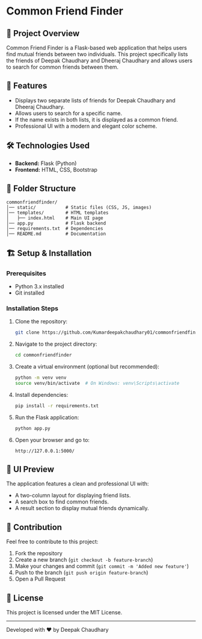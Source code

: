 # Common Friend Finder

## 📌 Project Overview
Common Friend Finder is a Flask-based web application that helps users find mutual friends between two individuals. This project specifically lists the friends of Deepak Chaudhary and Dheeraj Chaudhary and allows users to search for common friends between them.

## 🚀 Features
- Displays two separate lists of friends for Deepak Chaudhary and Dheeraj Chaudhary.
- Allows users to search for a specific name.
- If the name exists in both lists, it is displayed as a common friend.
- Professional UI with a modern and elegant color scheme.

## 🛠️ Technologies Used
- **Backend:** Flask (Python)
- **Frontend:** HTML, CSS, Bootstrap

## 📂 Folder Structure
```
commonfriendfinder/
│── static/           # Static files (CSS, JS, images)
│── templates/        # HTML templates
│   ├── index.html    # Main UI page
│── app.py            # Flask backend
│── requirements.txt  # Dependencies
│── README.md         # Documentation
```

## 🏗️ Setup & Installation
### Prerequisites
- Python 3.x installed
- Git installed

### Installation Steps
1. Clone the repository:
   ```sh
   git clone https://github.com/Kumardeepakchaudhary01/commonfriendfinder.git
   ```
2. Navigate to the project directory:
   ```sh
   cd commonfriendfinder
   ```
3. Create a virtual environment (optional but recommended):
   ```sh
   python -m venv venv
   source venv/bin/activate  # On Windows: venv\Scripts\activate
   ```
4. Install dependencies:
   ```sh
   pip install -r requirements.txt
   ```
5. Run the Flask application:
   ```sh
   python app.py
   ```
6. Open your browser and go to:
   ```
   http://127.0.0.1:5000/
   ```

## 🎨 UI Preview
The application features a clean and professional UI with:
- A two-column layout for displaying friend lists.
- A search box to find common friends.
- A result section to display mutual friends dynamically.

## 🤝 Contribution
Feel free to contribute to this project:
1. Fork the repository
2. Create a new branch (`git checkout -b feature-branch`)
3. Make your changes and commit (`git commit -m 'Added new feature'`)
4. Push to the branch (`git push origin feature-branch`)
5. Open a Pull Request

## 📜 License
This project is licensed under the MIT License.

---
Developed with ❤️ by Deepak Chaudhary

